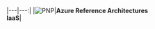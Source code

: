 |---|---:|
|![PNP](./media/guidance-pnp-include/pnp-logo.png)|**Azure Reference Architectures<br/>IaaS**|